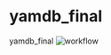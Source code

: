 # yamdb_final
yamdb_final
![workflow](https://github.com/Timoha23/yamdb_final/workflows/yamdb_workflow.yml/badge.svg)
